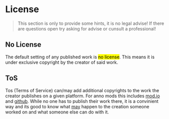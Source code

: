 # License
> This section is only to provide some hints, it is no legal advise! If there are questions open try asking for advise or cunsult a professional!

## No License

The default setting of any published work is <mark>no license</mark>. This means it is under exclusive copyright by the creator of said work.

## ToS

Tos (Terms of Service) can/may add additional copyrights to the work the creator publishes on a given platform. For anno mods this includes [mod.io](www.mod.io) and [github](www.github.com). While no one has to publish their work there, it is a convinient way and its good to know what <u>may</u> happen to the creation someone worked on and what someone else can do with it.